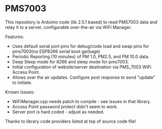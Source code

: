 # PMS7003

This repository is Arduinio code (lib 2.5.1 based) to read PMS7003 data and relay it to a server, configurable over-the-air via WiFi Manager.

Features:
- Uses default serial port pins for debug/code load and swap pins for pms7003(no ESP8266 serial boot garbage)
- Periodic Reporting (10 minutes) of PM 1.0, PM2.5, and PM 10.0 data.
- Deep Sleep mode for 8266 and sleep mode for pms7003.
- Initial configuration of website/server destination via PMS_7003 WiFi Access Point.
- Allows over the air updates. Configure post response to send "update" to initiate.

Known Issues:
- WiFiManager.cpp needs patch to compile - see issues in that library.
- Access Point password protect didn't seem to work.
- Server port is hard coded - adjust as needed.

Thanks to library code providers listed at top of source code file!
